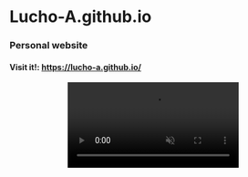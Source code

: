 # Lucho-A.github.io
### Personal website

#### Visit it!: https://lucho-a.github.io/

<p align="center">
<video src="https://user-images.githubusercontent.com/40904281/201540587-143a9823-b3b7-4f27-9e37-3f6d76f1e87f.mp4" autoplay loop muted> </video>
</p>
